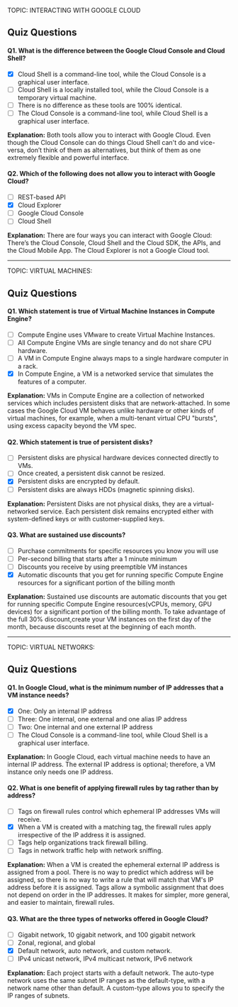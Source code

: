 TOPIC: INTERACTING WITH GOOGLE CLOUD
 ## Quiz Questions

#### Q1. What is the difference between the Google Cloud Console and Cloud Shell?

- [x] Cloud Shell is a command-line tool, while the Cloud Console is a graphical user interface.
- [ ] Cloud Shell is a locally installed tool, while the Cloud Console is a temporary virtual machine.
- [ ] There is no difference as these tools are 100% identical.
- [ ] The Cloud Console is a command-line tool, while Cloud Shell is a graphical user interface.

**Explanation:** Both tools allow you to interact with Google Cloud. Even though the Cloud Console can do things Cloud Shell can't do and vice-versa, don’t 
think of them as alternatives, but think of them as one extremely flexible and powerful interface.



#### Q2. Which of the following does not allow you to interact with Google Cloud?

- [ ] REST-based API
- [x] Cloud Explorer
- [ ] Google Cloud Console
- [ ] Cloud Shell

**Explanation:** There are four ways you can interact with Google Cloud: There’s the Cloud Console, Cloud Shell and the Cloud SDK, the APIs, and the Cloud
Mobile App. The Cloud Explorer is not a Google Cloud tool.

_________________________________________________________________________________________________________________________________________________________________


TOPIC: VIRTUAL MACHINES:

## Quiz Questions

#### Q1. Which statement is true of Virtual Machine Instances in Compute Engine?

- [ ] Compute Engine uses VMware to create Virtual Machine Instances.
- [ ] All Compute Engine VMs are single tenancy and do not share CPU hardware.
- [ ] A VM in Compute Engine always maps to a single hardware computer in a rack.
- [x] In Compute Engine, a VM is a networked service that simulates the features of a computer.

**Explanation:**  VMs in Compute Engine are a collection of networked services which includes persistent disks that are network-attached. In some cases the Google Cloud VM behaves unlike hardware or other kinds of virtual machines, for example, when a multi-tenant virtual CPU "bursts", using excess capacity beyond the VM spec.



#### Q2. Which statement is true of persistent disks?

- [ ] Persistent disks are physical hardware devices connected directly to VMs.
- [ ] Once created, a persistent disk cannot be resized.
- [x] Persistent disks are encrypted by default.
- [ ] Persistent disks are always HDDs (magnetic spinning disks).

**Explanation:**  Persistent Disks are not physical disks, they are a virtual-networked service. Each persistent disk remains encrypted either with system-defined keys or with customer-supplied keys.



#### Q3. What are sustained use discounts?

- [ ] Purchase commitments for specific resources you know you will use
- [ ] Per-second billing that starts after a 1 minute minimum
- [ ] Discounts you receive by using preemptible VM instances
- [x] Automatic discounts that you get for running specific Compute Engine resources for a significant portion of the billing month

**Explanation:** Sustained use discounts are automatic discounts that you get for running specific Compute Engine resources(vCPUs, memory, GPU devices) for a significant portion of the billing month. To take advantage of the full 30% discount,create your VM instances on the first day of the month, because discounts reset at the beginning of each month.



_______________________________________________________________________________________________________________________________________________________________


TOPIC: VIRTUAL NETWORKS:


## Quiz Questions

#### Q1. In Google Cloud, what is the minimum number of IP addresses that a VM instance needs?

- [x] One: Only an internal IP address
- [ ] Three: One internal, one external and one alias IP address
- [ ] Two: One internal and one external IP address
- [ ] The Cloud Console is a command-line tool, while Cloud Shell is a graphical user interface.

**Explanation:**  In Google Cloud, each virtual machine needs to have an internal IP address. The external IP address is optional; therefore, a VM instance only needs one IP address.


#### Q2. What is one benefit of applying firewall rules by tag rather than by address?

- [ ] Tags on firewall rules control which ephemeral IP addresses VMs will receive.
- [x] When a VM is created with a matching tag, the firewall rules apply irrespective of the IP address it is assigned.
- [ ] Tags help organizations track firewall billing.
- [ ] Tags in network traffic help with network sniffing.

**Explanation:** When a VM is created the ephemeral external IP address is assigned from a pool. There is no way to predict which address will be assigned, so there is no way to write a rule that will match that VM's IP address before it is assigned. Tags allow a symbolic assignment that does not depend on order in the IP addresses. It makes for simpler, more general, and easier to maintain, firewall rules.



#### Q3. What are the three types of networks offered in Google Cloud?

- [ ] Gigabit network, 10 gigabit network, and 100 gigabit network
- [ ] Zonal, regional, and global
- [x] Default network, auto network, and custom network.
- [ ] IPv4 unicast network, IPv4 multicast network, IPv6 network

**Explanation:** Each project starts with a default network. The auto-type network uses the same subnet IP ranges as the default-type, with a network name other than default. A custom-type allows you to specify the IP ranges of subnets.

